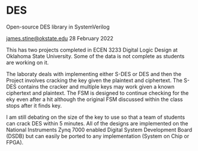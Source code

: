 # DES
Open-source DES library in SystemVerilog

james.stine@okstate.edu 28 February 2022

This has two projects completed in ECEN 3233 Digital Logic Design at
Oklahoma State University.  Some of the data is not complete as
students are working on it.

The laboraty deals with implementing either S-DES or DES and then the
Project involves cracking the key given the plaintext and ciphertext.
The S-DES contains the cracker and multiple keys may work given a
known ciphertext and plaintext.  The FSM is designed to continue
checking for the eky even after a hit although the original FSM
discussed within the class stops after it finds key.

I am still debating on the size of the key to use so that a team of
students can crack DES within 5 minutes.  All of the designs are
implemented on the National Instruments Zynq 7000 enabled Digital
System Development Board (DSDB) but can easily be ported to any
implementation (System on Chip or FPGA).



